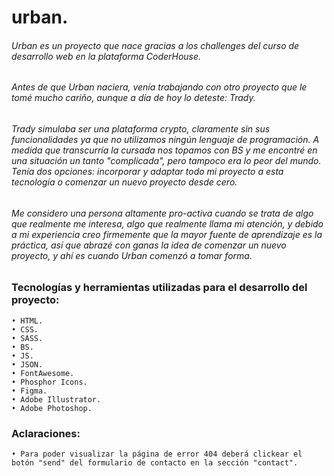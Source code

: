 # urban.

###### Urban es un proyecto que nace gracias a los challenges del curso de desarrollo web en la plataforma CoderHouse.

###### Antes de que Urban naciera, venía trabajando con otro proyecto que le tomé mucho cariño, aunque a día de hoy lo deteste: Trady.

###### Trady simulaba ser una plataforma crypto, claramente sin sus funcionalidades ya que no utilizamos ningún lenguaje de programación. A medida que transcurría la cursada nos topamos con BS y me encontré en una situación un tanto "complicada", pero tampoco era lo peor del mundo. Tenía dos opciones: incorporar y adaptar todo mi proyecto a esta tecnología o comenzar un nuevo proyecto desde cero.

###### Me considero una persona altamente pro-activa cuando se trata de algo que realmente me interesa, algo que realmente llama mi atención, y debido a mi experiencia creo firmemente que la mayor fuente de aprendizaje es la práctica, así que abrazé con ganas la idea de comenzar un nuevo proyecto, y ahí es cuando Urban comenzó a tomar forma. 

### Tecnologías y herramientas utilizadas para el desarrollo del proyecto:
    • HTML.
    • CSS.
    • SASS.
    • BS.
    • JS.
    • JSON.
    • FontAwesome.
    • Phosphor Icons.
    • Figma.
    • Adobe Illustrator.
    • Adobe Photoshop.
    
### Aclaraciones:
    • Para poder visualizar la página de error 404 deberá clickear el botón "send" del formulario de contacto en la sección "contact".
